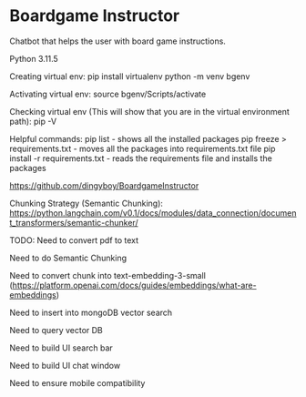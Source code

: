 # Boardgame Instructor
Chatbot that helps the user with board game instructions.

Python 3.11.5

Creating virtual env:
pip install virtualenv
python -m venv bgenv

Activating virtual env:
source bgenv/Scripts/activate

Checking virtual env (This will show that you are in the virtual environment path):
pip -V 

Helpful commands:
pip list - shows all the installed packages
pip freeze > requirements.txt - moves all the packages into requirements.txt file
pip install -r requirements.txt - reads the requirements file and installs the packages

https://github.com/dingyboy/BoardgameInstructor

Chunking Strategy (Semantic Chunking):
https://python.langchain.com/v0.1/docs/modules/data_connection/document_transformers/semantic-chunker/ 

TODO: 
Need to convert pdf to text 

Need to do Semantic Chunking

Need to convert chunk into text-embedding-3-small (https://platform.openai.com/docs/guides/embeddings/what-are-embeddings)

Need to insert into mongoDB vector search

Need to query vector DB

Need to build UI search bar

Need to build UI chat window

Need to ensure mobile compatibility 


